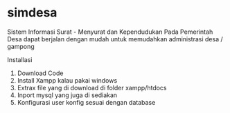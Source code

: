 simdesa
=======

Sistem Informasi Surat - Menyurat dan Kependudukan Pada Pemerintah Desa dapat berjalan dengan mudah untuk memudahkan administrasi desa / gampong 

Installasi
1. Download Code
2. Install Xampp kalau pakai windows
3. Extrax file yang di download di folder xampp/htdocs
4. Inport mysql yang juga di sediakan 
5. Konfigurasi user konfig sesuai dengan database
